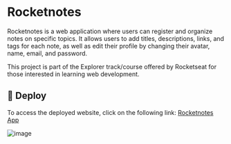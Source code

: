 <h1>Rocketnotes</h1>

<p>Rocketnotes is a web application where users can register and organize notes on specific topics. It allows users to add titles, descriptions, links, and tags for each note, as well as edit their profile by changing their avatar, name, email, and password.</p>

<p>This project is part of the Explorer track/course offered by Rocketseat for those interested in learning web development.</p>

<h2>🔗 Deploy</h2>

<p>To access the deployed website, click on the following link: <a href="https://rocketnotes-five.vercel.app/">Rocketnotes App</a></p>

![image](https://github.com/user-attachments/assets/1625ce17-7cdf-4ef5-bf57-e77318a6e44a)

